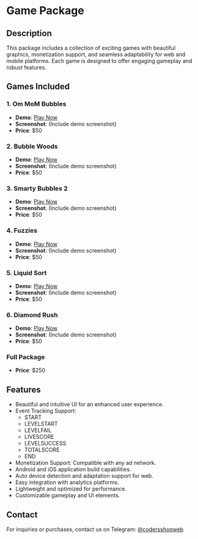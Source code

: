 # Game Package

## Description
This package includes a collection of exciting games with beautiful graphics, monetization support, and seamless adaptability for web and mobile platforms. Each game is designed to offer engaging gameplay and robust features.

## Games Included

### 1. Om MoM Bubbles
- **Demo**: [Play Now](https://games.cryptoexscript.com/om-mom-bubbles/)
- **Screenshot**: (Include demo screenshot)
- **Price**: $50

### 2. Bubble Woods
- **Demo**: [Play Now](https://games.cryptoexscript.com/bubble-woods/)
- **Screenshot**: (Include demo screenshot)
- **Price**: $50

### 3. Smarty Bubbles 2
- **Demo**: [Play Now](https://games.cryptoexscript.com/smarty-bubbles-2/)
- **Screenshot**: (Include demo screenshot)
- **Price**: $50

### 4. Fuzzies
- **Demo**: [Play Now](https://games.cryptoexscript.com/fuzzies/)
- **Screenshot**: (Include demo screenshot)
- **Price**: $50

### 5. Liquid Sort
- **Demo**: [Play Now](https://games.cryptoexscript.com/liquid-sort/)
- **Screenshot**: (Include demo screenshot)
- **Price**: $50

### 6. Diamond Rush
- **Demo**: [Play Now](https://games.cryptoexscript.com/diamond-rush/)
- **Screenshot**: (Include demo screenshot)
- **Price**: $50

### Full Package
- **Price**: $250

## Features
- Beautiful and intuitive UI for an enhanced user experience.
- Event Tracking Support:
  - START
  - LEVELSTART
  - LEVELFAIL
  - LIVESCORE
  - LEVELSUCCESS
  - TOTALSCORE
  - END
- Monetization Support: Compatible with any ad network.
- Android and iOS application build capabilities.
- Auto device detection and adaptation support for web.
- Easy integration with analytics platforms.
- Lightweight and optimized for performance.
- Customizable gameplay and UI elements.

## Contact
For inquiries or purchases, contact us on Telegram: [@codersshopweb](https://t.me/codersshopweb)
